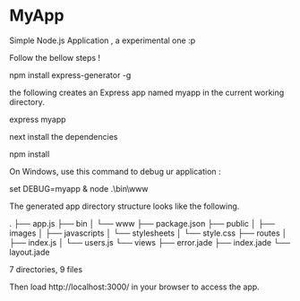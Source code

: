 # MyApp
Simple Node.js Application , a experimental one :p 

Follow the bellow steps !

npm install express-generator -g

the following creates an Express app named myapp in the current working directory.

express myapp

next install the dependencies 

npm install

On Windows, use this command to debug ur application :

set DEBUG=myapp & node .\bin\www

The generated app directory structure looks like the following.

.
├── app.js
├── bin
│   └── www
├── package.json
├── public
│   ├── images
│   ├── javascripts
│   └── stylesheets
│       └── style.css
├── routes
│   ├── index.js
│   └── users.js
└── views
    ├── error.jade
    ├── index.jade
    └── layout.jade

7 directories, 9 files


Then load http://localhost:3000/ in your browser to access the app.

